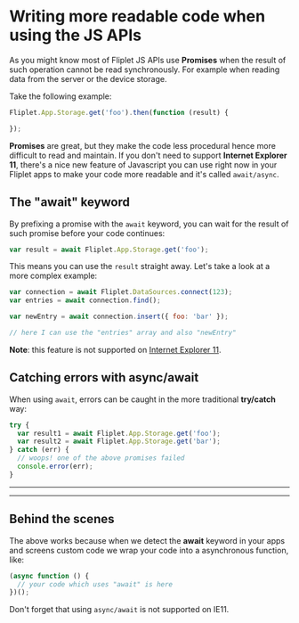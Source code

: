 # Writing more readable code when using the JS APIs

As you might know most of Fliplet JS APIs use **Promises** when the result of such operation cannot be read synchronously. For example when reading data from the server or the device storage.

Take the following example:

```js
Fliplet.App.Storage.get('foo').then(function (result) {

});
```

**Promises** are great, but they make the code less procedural hence more difficult to read and maintain. If you don't need to support **Internet Explorer 11**, there's a nice new feature of Javascript you can use right now in your Fliplet apps to make your code more readable and it's called `await/async`.

## The "await" keyword

By prefixing a promise with the `await` keyword, you can wait for the result of such promise before your code continues:

```js
var result = await Fliplet.App.Storage.get('foo');
```

This means you can use the `result` straight away. Let's take a look at a more complex example:

```js
var connection = await Fliplet.DataSources.connect(123);
var entries = await connection.find();

var newEntry = await connection.insert({ foo: 'bar' });

// here I can use the "entries" array and also "newEntry"
```

<p class="warning"><strong>Note</strong>: this feature is not supported on <u>Internet Explorer 11</u>.</p>

## Catching errors with async/await

When using `await`, errors can be caught in the more traditional **try/catch** way:

```js
try {
  var result1 = await Fliplet.App.Storage.get('foo');
  var result2 = await Fliplet.App.Storage.get('bar');
} catch (err) {
  // woops! one of the above promises failed
  console.error(err);
}
```

---

---

## Behind the scenes

The above works because when we detect the **await** keyword in your apps and screens custom code we wrap your code into a asynchronous function, like:

```js
(async function () {
  // your code which uses "await" is here
})();
```

Don't forget that using `async/await` is not supported on IE11.